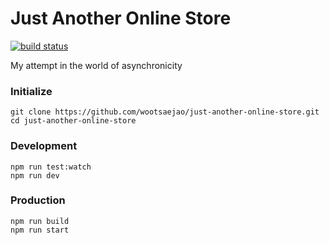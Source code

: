 Just Another Online Store
========================

[![build status](https://img.shields.io/travis/wootsaejao/just-another-online-store/master.svg?style=flat-square)](https://travis-ci.org/wootsaejao/just-another-online-store)

My attempt in the world of asynchronicity

### Initialize

```
git clone https://github.com/wootsaejao/just-another-online-store.git
cd just-another-online-store
```

### Development

```
npm run test:watch
npm run dev
```

### Production

```
npm run build
npm run start
```
